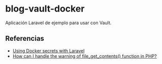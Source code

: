 # blog-vault-docker

Aplicación Laravel de ejemplo para usar con Vault.

## Referencias

- [Using Docker secrets with Laravel](https://www.iwader.co.uk/posts/2017/11/using-docker-secrets-laravel/)
- [How can I handle the warning of file_get_contents() function in PHP?](https://stackoverflow.com/a/272377)
